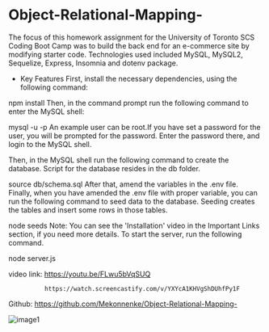 # Object-Relational-Mapping-

The focus of this homework assignment for the University of Toronto SCS Coding Boot Camp was to build the back end for an e-commerce site by modifying starter code. Technologies used included MySQL, MySQL2, Sequelize, Express, Insomnia and dotenv package.

* Key Features
First, install the necessary dependencies, using the following command:

npm install 
Then, in the command prompt run the following command to enter the MySQL shell:

mysql -u <name of the user> -p 
An example user can be root.If you have set a password for the user, you will be prompted for the password. Enter the password there, and login to the MySQL shell.

Then, in the MySQL shell run the following command to create the database. Script for the database resides in the db folder.

source db/schema.sql
After that, amend the variables in the .env file. Finally, when you have amended the .env file with proper variable, you can run the following command to seed data to the database. Seeding creates the tables and insert some rows in those tables.

node seeds
Note: You can see the 'Installation' video in the Important Links section, if you need more details.
  To start the server, run the following command.

node server.js
  
  video link: https://youtu.be/FLwu5bVqSUQ
  
              https://watch.screencastify.com/v/YXYcA1KHVgShDUhfPy1F
  
  Github: https://github.com/Mekonnenke/Object-Relational-Mapping-
  
  ![image1](https://user-images.githubusercontent.com/90818220/151480971-2b50bf00-4515-43d5-bc11-0e858d66ed5b.jpg)
 

